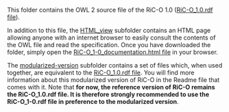 This folder contains the OWL 2 source file of the RiC-O 1.0 ([RiC-O_1.0.rdf file](RiC-O_1-0.rdf)).

In addition to this file, the [HTML_view](./HTML_view) subfolder contains an HTML page allowing anyone with an internet browser to easily consult the contents of the OWL file and read the specification. Once you have downloaded the folder, simply open the [RiC-O_1-0_documentation.html file](./HTML_view/RiC-O_1-0_documentation.html) in your browser.

The [modularized-version](./modularized-version) subfolder contains a set of files which, when used together, are equivalent to the [RiC-O_1.0.rdf file](RiC-O_1-0.rdf). You will find more information about this modularized version of RiC-O in the Readme file that comes with it.
Note that **for now, the reference version of RiC-O remains the RiC-O_1.0.rdf file. It is therefore strongly recommended to use the RiC-O_1-0.rdf file in preference to the modularized version**.


